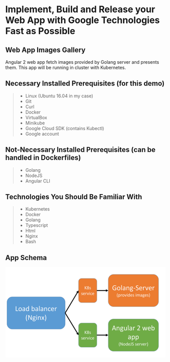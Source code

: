 Implement, Build and Release your Web App with Google Technologies Fast as Possible
===================
 
## Web App Images Gallery
Angular 2 web app fetch images provided by Golang server and presents them. This app will  be running in cluster with Kubernetes.
 
## Necessary Installed Prerequisites (for this demo)
>- Linux (Ubuntu 16.04 in my  case)
>- Git
>- Curl
>- Docker
>- VirtualBox
>- Minikube
>- Google Cloud SDK (contains Kubectl)
>- Google account

## Not-Necessary Installed Prerequisites (can be handled in Dockerfiles)
>- Golang
>- NodeJS
>- Angular CLI

## Technologies You Should Be Familiar With
>- Kubernetes
>- Docker
>- Golang
>- Typescript
>- Html
>- Nginx
>- Bash

## App Schema
![Schema](https://github.com/kafkapre/tech-edu-webapp-google-technologies/blob/master/schema.png?raw=true)
